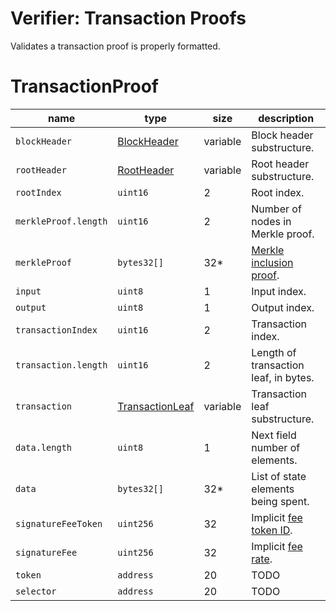 Verifier: Transaction Proofs
===

Validates a transaction proof is properly formatted.

# TransactionProof

| name                 | type                                                           | size     | description                                    |
| -------------------- | -------------------------------------------------------------- | -------- | ---------------------------------------------- |
| `blockHeader`        | [BlockHeader](../1.%20Data%20Structures/Blocks.md)             | variable | Block header substructure.                     |
| `rootHeader`         | [RootHeader](../1.%20Data%20Structures/Roots.md)               | variable | Root header substructure.                      |
| `rootIndex`          | `uint16`                                                       | 2        | Root index.                                    |
| `merkleProof.length` | `uint16`                                                       | 2        | Number of nodes in Merkle proof.               |
| `merkleProof`        | `bytes32[]`                                                    | 32*      | [Merkle inclusion proof](./Merkle%20Proof.md). |
| `input`              | `uint8`                                                        | 1        | Input index.                                   |
| `output`             | `uint8`                                                        | 1        | Output index.                                  |
| `transactionIndex`   | `uint16`                                                       | 2        | Transaction index.                             |
| `transaction.length` | `uint16`                                                       | 2        | Length of transaction leaf, in bytes.          |
| `transaction`        | [TransactionLeaf](./../1.%20Data%20Structures/Transactions.md) | variable | Transaction leaf substructure.                 |
| `data.length `       | `uint8`                                                        | 1        | Next field number of elements.                 |
| `data`               | `bytes32[]`                                                    | 32*      | List of state elements being spent.            |
| `signatureFeeToken`  | `uint256`                                                      | 32       | Implicit [fee token ID](./Roots.md).           |
| `signatureFee`       | `uint256`                                                      | 32       | Implicit [fee rate](./Roots.md).               |
| `token`              | `address`                                                      | 20       | TODO                                           |
| `selector`           | `address`                                                      | 20       | TODO                                           |
